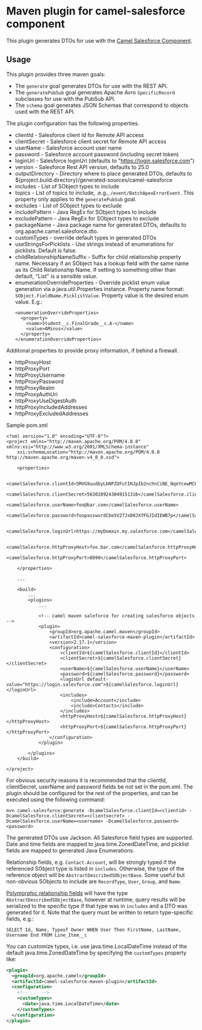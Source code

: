 # Maven plugin for camel-salesforce component #

This plugin generates DTOs for use with the [Camel Salesforce Component](https://github.com/apache/camel/tree/main/components/camel-salesforce/camel-salesforce-component).  

## Usage ##
              
This plugin provides three maven goals:
                         
* The `generate` goal generates DTOs for use with the REST API.
* The `generatePubSub` goal generates Apache Avro `SpecificRecord` subclasses for use with the PubSub API.
* The `schema` goal generates JSON Schemas that correspond to objects used with the REST API.

The plugin configuration has the following properties.

* clientId - Salesforce client Id for Remote API access
* clientSecret - Salesforce client secret for Remote API access
* userName - Salesforce account user name
* password - Salesforce account password (including secret token)
* loginUrl - Salesforce loginUrl (defaults to "https://login.salesforce.com")
* version - Salesforce Rest API version, defaults to 25.0
* outputDirectory - Directory where to place generated DTOs, defaults to ${project.build.directory}/generated-sources/camel-salesforce
* includes - List of SObject types to include
* topics - List of topics to include, .e.g., `/event/BatchApexErrorEvent`. This property only applies to the `generatePubSub` goal.
* excludes - List of SObject types to exclude
* includePattern - Java RegEx for SObject types to include
* excludePattern - Java RegEx for SObject types to exclude
* packageName - Java package name for generated DTOs, defaults to org.apache.camel.salesforce.dto.
* customTypes - override default types in generated DTOs
* useStringsForPicklists - Use strings instead of enumerations for picklists. Default is false.
* childRelationshipNameSuffix - Suffix for child relationship property name. Necessary if an SObject
has a lookup field with the same name as its Child Relationship Name. If setting to something other 
than default, "List" is a sensible value.
* enumerationOverrideProperties - Override picklist enum value generation via a java.util.Properties instance. 
Property name format: `SObject.FieldName.PicklistValue`. Property value is the desired enum value. E.g.:
    ```
    <enumerationOverrideProperties>
      <property>
        <name>Student__c.FinalGrade__c.A-</name>
        <value>AMinus</value>
      </property>
    </enumerationOverrideProperties>
    ```

Additonal properties to provide proxy information, if behind a firewall.

* httpProxyHost
* httpProxyPort
* httpProxyUsername
* httpProxyPassword
* httpProxyRealm
* httpProxyAuthUri
* httpProxyUseDigestAuth
* httpProxyIncludedAddresses
* httpProxyExcludedAddresses

Sample pom.xml
```
<?xml version="1.0" encoding="UTF-8"?>
<project xmlns="http://maven.apache.org/POM/4.0.0" xmlns:xsi="http://www.w3.org/2001/XMLSchema-instance"
	xsi:schemaLocation="http://maven.apache.org/POM/4.0.0 http://maven.apache.org/maven-v4_0_0.xsd">

	<properties>
	    
		<camelSalesforce.clientId>5MVG9uudbyLbNPZOFutIHJpIb2nchnCiNE_NqeYcewMCPPT8_6VV_LQF_CJ813456GxzhxZdxlGwbYI_yzHmz</camelSalesforce.clientId>
		<camelSalesforce.clientSecret>5630289243049151316</camelSalesforce.clientSecret>
		<camelSalesforce.userName>foo@bar.com</camelSalesforce.userName>
		<camelSalesforce.password>foopasswordCbe5V27JxD0JXYFGJIdIEWB7p</camelSalesforce.password>
		
		<camelSalesforce.loginUrl>https://myDomain.my.salesforce.com</camelSalesforce.loginUrl> 
		
		<camelSalesforce.httpProxyHost>foo.bar.com</camelSalesforce.httpProxyHost>
		<camelSalesforce.httpProxyPort>8090</camelSalesforce.httpProxyPort>
		
	</properties>

	...
	
	<build>
		...
		<plugins>
			...
			
			<!-- camel maven saleforce for creating salesforce objects -->
			<plugin>
				<groupId>org.apache.camel.maven</groupId>
				<artifactId>camel-salesforce-maven-plugin</artifactId>
				<version>2.17.1</version>
				<configuration>
					<clientId>${camelSalesforce.clientId}</clientId>
					<clientSecret>${camelSalesforce.clientSecret}</clientSecret>
					<userName>${camelSalesforce.userName}</userName>
					<password>${camelSalesforce.password}</password>
					<loginUrl default-value="https://login.salesforce.com">${camelSalesforce.loginUrl}</loginUrl> 
					<includes>
						<include>Account</include>
						<include>Contacts</include>
					</includes>
					<httpProxyHost>${camelSalesforce.httpProxyHost}</httpProxyHost>
					<httpProxyPort>${camelSalesforce.httpProxyPort}</httpProxyPort>
				</configuration>
			</plugin>

		</plugins>
	</build>

</project>

```
For obvious security reasons it is recommended that the clientId, clientSecret, userName and password fields be not set in the pom.xml. 
The plugin should be configured for the rest of the properties, and can be executed using the following command:

	mvn camel-salesforce:generate -DcamelSalesforce.clientId=<clientid> -DcamelSalesforce.clientSecret=<clientsecret> -DcamelSalesforce.userName=<username> -DcamelSalesforce.password=<password>

The generated DTOs use Jackson. All Salesforce field types are supported. Date and time fields are mapped to java.time.ZonedDateTime, and picklist fields are mapped to generated Java Enumerations.

Relationship fields, e.g. `Contact.Account`, will be strongly typed if the referenced SObject type is listed in `includes`. Otherwise, the type of the reference object will be `AbstractDescribedSObjectBase`. Some useful but non-obvious SObjects to include are `RecordType`, `User`, `Group`, and `Name`.  

[Polymorphic relationship fields](https://developer.salesforce.com/docs/atlas.en-us.232.0.soql_sosl.meta/soql_sosl/sforce_api_calls_soql_relationships_and_polymorph_keys.htm) will have the type `AbstractDescribedSObjectBase`, however at runtime, query results
will be serialized to the specific type if that type was in `includes` and a DTO was generated for it. Note that 
the query must be written to return type-specific fields, e.g.:

```
SELECT Id, Name, Typeof Owner WHEN User Then FirstName, LastName, Username End FROM Line_Item__c
```

You can customize types, i.e. use java.time.LocalDateTime instead of the default java.time.ZonedDateTime by specifying the `customTypes` property like:

```xml
<plugin>
  <groupId>org.apache.camel</groupId>
  <artifactId>camel-salesforce-maven-plugin</artifactId>
  <configuration>
    <!-- ... -->
    <customTypes>
      <date>java.time.LocalDateTime</date>
    </customTypes>
  </configuration>
</plugin>
````
